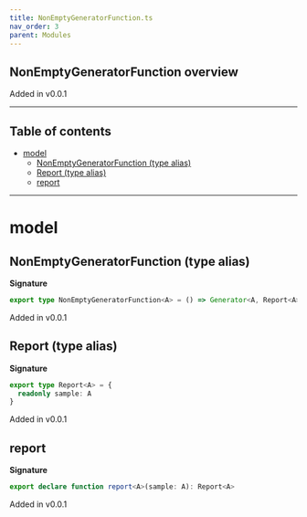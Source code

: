 ```yaml
---
title: NonEmptyGeneratorFunction.ts
nav_order: 3
parent: Modules
---
```


## NonEmptyGeneratorFunction overview

Added in v0.0.1

---

<h2 class="text-delta">Table of contents</h2>

- [model](#model)
  - [NonEmptyGeneratorFunction (type alias)](#nonemptygeneratorfunction-type-alias)
  - [Report (type alias)](#report-type-alias)
  - [report](#report)

---

# model

## NonEmptyGeneratorFunction (type alias)

**Signature**

```ts
export type NonEmptyGeneratorFunction<A> = () => Generator<A, Report<A>, undefined>
```

Added in v0.0.1

## Report (type alias)

**Signature**

```ts
export type Report<A> = {
  readonly sample: A
}
```

Added in v0.0.1

## report

**Signature**

```ts
export declare function report<A>(sample: A): Report<A>
```

Added in v0.0.1
